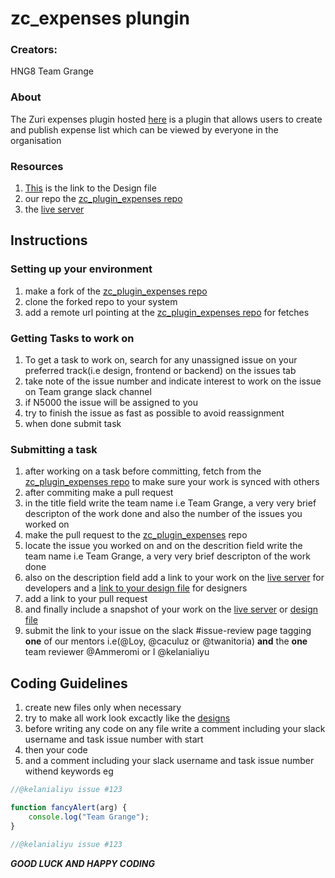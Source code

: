 # zc_expenses plungin

### Creators:

HNG8 Team Grange

### About

The Zuri expenses plugin hosted [here](http://expenses.zuri.chat/) is a plugin that allows users to create and publish expense list which can be viewed by everyone in the organisation

### Resources

1. [This](https://www.figma.com/file/mizfCMNkiGxwfRgMkRJech/Zuri-Expenses?node-id=59%3A714) is the link to the Design file
2. our repo the [zc_plugin_expenses repo](https://github.com/zurichat/zc_plugin_expenses.git)
3. the [live server](http://expenses.zuri.chat/)

## Instructions

### Setting up your environment

1. make a fork of the [zc_plugin_expenses repo](https://github.com/zurichat/zc_plugin_expenses.git)
2. clone the forked repo to your system
3. add a remote url pointing at the [zc_plugin_expenses repo](https://github.com/zurichat/zc_plugin_expenses.git) for fetches

### Getting Tasks to work on

1. To get a task to work on, search for any unassigned issue on your preferred track(i.e design, frontend or backend) on the issues tab
2. take note of the issue number and indicate interest to work on the issue on Team grange slack channel
3. if N5000 the issue will be assigned to you
4. try to finish the issue as fast as possible to avoid reassignment
5. when done submit task

### Submitting a task

1. after working on a task before committing, fetch from the [zc_plugin_expenses repo](https://github.com/zurichat/zc_plugin_expenses.git) to make sure your work is synced with others
2. after commiting make a pull request
3. in the title field write the team name i.e Team Grange, a very very brief descripton of the work done and also the number of the issues you worked on
4. make the pull request to the [zc_plugin_expenses](https://github.com/zurichat/zc_plugin_expenses.git) repo
5. locate the issue you worked on and on the descrition field write the team name i.e Team Grange, a very very brief descripton of the work done
6. also on the description field add a link to your work on the [live server](http://expenses.zuri.chat/) for developers and a [link to your design file](https://www.figma.com/file/mizfCMNkiGxwfRgMkRJech/Zuri-Expenses?node-id=59%3A714) for designers
7. add a link to your pull request
8. and finally include a snapshot of your work on the [live server](http://expenses.zuri.chat/) or [design file](https://www.figma.com/file/mizfCMNkiGxwfRgMkRJech/Zuri-Expenses?node-id=59%3A714)
9. submit the link to your issue on the slack #issue-review page tagging **one** of our mentors i.e(@Loy, @caculuz or @twanitoria) **and** the **one** team reviewer @Ammeromi or I @kelanialiyu

## Coding Guidelines

1. create new files only when necessary
2. try to make all work look excactly like the [designs](https://www.figma.com/file/mizfCMNkiGxwfRgMkRJech/Zuri-Expenses?node-id=59%3A714)
3. before writing any code on any file write a comment including your slack username and task issue number with start
4. then your code
5. and a comment including your slack username and task issue number withend keywords
   eg

```javascript
//@kelanialiyu issue #123

function fancyAlert(arg) {
    console.log("Team Grange");
}

//@kelanialiyu issue #123
```

**_GOOD LUCK AND HAPPY CODING_**
